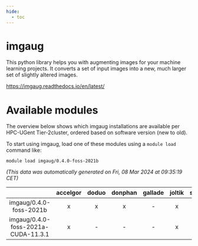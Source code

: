 ```yaml
---
hide:
  - toc
---
```


imgaug
======


This python library helps you with augmenting images for your machine learning projects. It converts a set of input images into a new, much larger set of slightly altered images.

https://imgaug.readthedocs.io/en/latest/
# Available modules


The overview below shows which imgaug installations are available per HPC-UGent Tier-2cluster, ordered based on software version (new to old).

To start using imgaug, load one of these modules using a `module load` command like:

```shell
module load imgaug/0.4.0-foss-2021b
```

*(This data was automatically generated on Fri, 08 Mar 2024 at 09:35:19 CET)*  

| |accelgor|doduo|donphan|gallade|joltik|skitty|
| :---: | :---: | :---: | :---: | :---: | :---: | :---: |
|imgaug/0.4.0-foss-2021b|x|x|x|-|x|x|
|imgaug/0.4.0-foss-2021a-CUDA-11.3.1|x|-|-|-|x|-|
